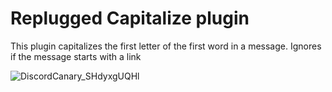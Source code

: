 # Replugged Capitalize plugin

This plugin capitalizes the first letter of the first word in a message. Ignores if the message
starts with a link

![DiscordCanary_SHdyxgUQHl](https://user-images.githubusercontent.com/68181944/209027175-73263d77-b500-485c-9e5f-96397c1f20b7.gif)
